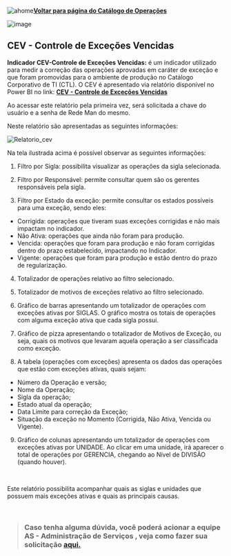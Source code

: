 ![ahome](Catalogo_de_Operacoes/imagens/Voltar_ahome.png)[**Voltar para página do Catálogo de Operações**](https://fontes.intranet.bb.com.br/ctl/publico/atendimento/-/blob/master/Catalogo_de_Operacoes/Catalogo_de_Opderacoes.md)

![image](/uploads/1a232d5c11c241a9da8dd36edcbfeb0c/image.png)



## <b>CEV - Controle de Exceções Vencidas</b>

**Indicador CEV-Controle de Exceções Vencidas:** é um indicador utilizado para medir a correção das operações aprovadas em caráter de exceção e que foram promovidas para o ambiente de produção no Catálogo Corporativo de TI (CTL). O CEV é apresentado via relatório disponível no Power BI no link: [**CEV - Controle de Exceções Vencidas**](https://pwbi.intranet.bb.com.br/reports/powerbi/%5BP%C3%BAblica%5D/VITEC/PTT/GECIS/D45/Indicador%20-%20CEV%20-%20Controle%20de%20%20Exce%C3%A7%C3%B5es%20Vencidas)<p>
Ao acessar este relatório pela primeira vez, será solicitada a chave do usuário e a senha de Rede Man do mesmo.<p>
Neste relatório são apresentadas as seguintes informações:<p>
![Relatorio_cev](/uploads/4ce801234c1eff2f5427c7a80c00462a/Relatorio_cev.png)<p>
Na tela ilustrada acima é possível observar as seguintes informações:<p>
1.	Filtro por Sigla: possibilita visualizar as operações da sigla selecionada.

2.	Filtro por Responsável: permite consultar quem são os gerentes responsáveis pela sigla.

3.	Filtro por Estado da exceção: permite consultar os estados possíveis para uma exceção, sendo eles:
* Corrigida: operações que tiveram suas exceções corrigidas e não mais impactam no indicador.
* Não Ativa: operações que ainda não foram para produção.
* Vencida: operações que foram para produção e não foram corrigidas dentro do prazo estabelecido, impactando no Indicador.
* Vigente: operações que foram para produção e estão dentro do prazo de regularização.

4.	Totalizador de operações relativo ao filtro selecionado.

5.	Totalizador de motivos de exceções relativo ao filtro selecionado.

6.	Gráfico de barras apresentando um totalizador de operações com exceções ativas por SIGLAS. O gráfico mostra os totais de operações com alguma exceção ativa que cada sigla possui.

7.	Gráfico de pizza apresentando o totalizador de Motivos de Exceção, ou seja, quais os motivos que levaram aquela operação a ser classificada como exceção.

8.	A tabela (operações com exceções)  apresenta os dados das operações que estão com exceções ativas, quais sejam: 
* Número da Operação e versão; 
* Nome da Operação;
* Sigla da operação;
* Estado atual da operação;
* Data Limite para correção da Exceção;
* Situação da exceção no Momento (Corrigida, Não Ativa, Vencida ou Vigente).


9. Gráfico de colunas apresentando um totalizador de operações com exceções ativas por UNIDADE. Ao clicar em uma unidade, irá aparecer o total de operações por GERENCIA, chegando ao Nível de DIVISÃO (quando houver).<p>
<br>

Este relatório possibilita acompanhar quais as siglas e unidades que possuem mais exceções ativas e quais as principais causas.<p>
<br>  

> ### Caso tenha alguma dúvida, você poderá acionar a equipe AS - Administração de Serviços , veja como fazer sua solicitação <b> <a href=https://fontes.intranet.bb.com.br/ctl/publico/atendimento/-/blob/master/Cat%C3%A1logo_de_Aplica%C3%A7%C3%B5es%20/Como_Solicitar_Atendimento.md> aqui.</b></a><h3>
